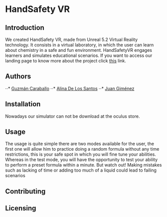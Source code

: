 
# HandSafety VR























## Introduction

We created HandSafety VR, made from Unreal 5.2 Virtual Reality technology. It consists in a virtual laboratory, in which the user can learn about chemistry in a safe and fun environment. HandSafetyVR engages learners and simulates educational scenarios.
If you want to access our landing page to know more about the project click [this](https://handsafetyvr.mailchimpsites.com/) link.

## Authors

⋅⋅* [Guzmán Caraballo](https://www.linkedin.com/in/guzm%C3%A1n-caraballo-1954a4228/)
⋅⋅* [Alina De Los Santos](https://www.linkedin.com/in/alina-de-los-santos-064b19205/)
⋅⋅* [Juan Giménez](https://www.linkedin.com/in/juan-gimenez-381b01214/)


## Installation
Nowadays our simulator can not be download at the oculus store.

## Usage
The usage is quite simple there are two modes available for the user, the first one will allow him to practice doing a random formula  without any  time restrictions,  this is your safe spot in which you will fine tune your abilities. Whereas in the test mode, you will have the opportunity to test your ability to perform a preset formula within a minute. But watch out! Making mistakes such as lacking of time or adding too much of a liquid could lead to failing scenarios
## Contributing
## Licensing
